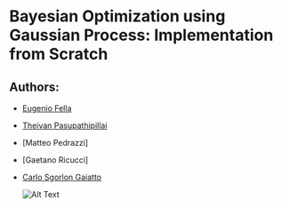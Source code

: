 # Bayesian Optimization using Gaussian Process: Implementation from Scratch

## Authors:
- [Eugenio Fella](https://github.com/eugeniofella)
- [Theivan Pasupathipillai](https://github.com/TheivanPasu)
- [Matteo Pedrazzi]
- [Gaetano Ricucci]
- [Carlo Sgorlon Gaiatto](https://github.com/carlosgorlongaiatto)

  ![Alt Text]()
